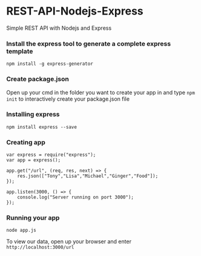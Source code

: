 # REST-API-Nodejs-Express
Simple REST API with Nodejs and Express

### Install the express tool to generate a complete express template
`npm install -g express-generator`

### Create package.json 
Open up your cmd in the folder you want to create your app in and type `npm init` to interactively create your package.json file

### Installing express
`npm install express --save`

### Creating app
```
var express = require("express");
var app = express();

app.get("/url", (req, res, next) => {
	res.json(["Tony","Lisa","Michael","Ginger","Food"]);
});

app.listen(3000, () => {
	console.log("Server running on port 3000");
});
```

### Running your app
`node app.js`

To view our data, open up your browser and enter `http://localhost:3000/url`
